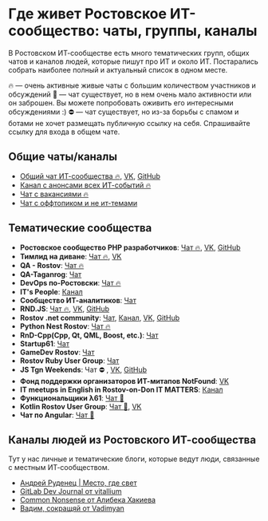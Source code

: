 # **Где живет Ростовское ИТ-сообщество: чаты, группы, каналы**

В Ростовском ИТ-сообществе есть много тематических групп, общих чатов и каналов людей, которые пишут про ИТ и около ИТ. Постарались собрать наиболее полный и актуальный список в одном месте.

🔥 — очень активные живые чаты с большим количеством участников и обсуждений
🚧 — чат существует, но в нем очень мало активности или он заброшен. Вы можете попробовать оживить его интересными обсуждениями :)
⛔ — чат существует, но из-за борьбы с спамом и ботами не хочет размещать публичную ссылку на себя. Спрашивайте ссылку для входа в общем чате.


## Общие чаты/каналы

- [Общий чат ИТ-сообщества 🔥](https://t.me/rndtechchat), [VK](https://vk.com/rndtech), [GitHub](https://github.com/rndtechCommunity)
- [Канал с анонсами всех ИТ-событий 🔥](https://t.me/rndtechevents)
- [Чат с вакансиями 🔥](https://t.me/it_61job)
- [Чат с оффтопиком и не ит-темами](https://t.me/it61_offtopic)

## Тематические сообщества

- **Ростовское сообщество PHP разработчиков**: [Чат 🔥](https://t.me/rndphp), [VK](https://vk.com/rndphp), [GitHub](https://github.com/rndphp)
- **Тимлид на диване**: [Чат 🔥](https://t.me/teamlead161), [VK](https://vk.com/teamlead161)
- **QA - Rostov**: [Чат 🔥](https://t.me/qarostov)
- **QA-Taganrog**: [Чат](https://t.me/qa_taganrog)
- **DevOps по-Ростовски**: [Чат 🔥](https://t.me/devops_rnd)
- **IT's People**: [Канал](https://t.me/itspeoplechannel)
- **Сообщество ИТ-аналитиков**: [Чат](https://t.me/rnditanalytics)
- **RND.JS**: [Чат 🔥](https://github.com/jsweekdays/rules), [VK](https://vk.com/rndjs), [GitHub](https://github.com/jsweekdays)
- **Rostov .net community**: [Чат](https://t.me/rnddotnet), [Канал](https://t.me/rnddotnetnews), [VK](https://vk.com/rnddotnet), [GitHub](https://github.com/rnddotnet)
- **Python Nest Rostov**: [Чат 🔥](https://t.me/+aqfalVALmR9lZDUy)
- **RnD-Cpp(Cpp, Qt, QML, Boost, etc.)**: [Чат](https://t.me/RNDCpp)
- **Startup61**: [Чат](https://t.me/startup61)
- **GameDev Rostov**: [Чат](https://t.me/gamedevrostov)
- **Rostov Ruby User Group**: [Чат](https://t.me/rndrug)
- **JS Tgn Weekends**: Чат ⛔ , [VK](https://vk.com/js_tgn), [GitHub](https://github.com/js-tgn)
- **Фонд поддержки организаторов ИТ-митапов NotFound**: [VK](https://vk.com/rndtech.notfound)
- **IT meetups in English in Rostov-on-Don IT MATTERS**: [Канал](https://t.me/english_it_matters)
- **Функциональщики λ61**: [Чат 🚧](https://t.me/lambda61)
- **Kotlin Rostov User Group**: [Чат 🚧](https://t.me/rndkotlin), [VK](https://vk.com/rndkotlin)
- **Чат по Angular**: [Чат 🚧](https://t.me/NgRostov)

## Каналы людей из Ростовского ИТ-сообщества

Тут у нас личные и тематические блоги, которые ведут люди, связанные с местным ИТ-сообществом.

- [Андрей Руденец | Место, где свет](https://t.me/rudenets_ru)
- [GitLab Dev Journal от vitallium](https://t.me/gitlab_dev_journal)
- [Common Nonsense от Алибека Хакиева](https://t.me/common_nonsense)
- [Вадим, сокращяй от Vadimyan](https://t.me/vadimcut)
